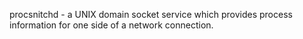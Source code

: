 procsnitchd - a UNIX domain socket service which provides process information for one side of a network connection.

